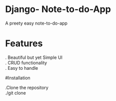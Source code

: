 # Django- Note-to-do-App
A preety easy note-to-do-app

# Features
. Beautiful but yet Simple UI
</br>
. CRUD functionality
</br>
. Easy to handle

#Installation

.Clone the repository
</br>
./git clone

